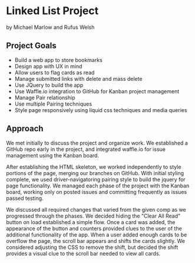 <h1>Linked List Project</h1>
<p>by Michael Marlow and Rufus Welsh</p>
<h2>Project Goals</h2>
<ul>
  <li>Build a web app to store bookmarks</li>
  <li>Design app with UX in mind</li>
  <li>Allow users to flag cards as read</li>
  <li>Manage submitted links with delete and mass delete</li>
  <li>Use JQuery to build the app</li>
  <li>Use Waffle.io integration to GitHub for Kanban project management</li>
  <li>Manage Pair relationship</li>
  <li>Use multiple Pairing techniques</li>
  <li>Style page responsively using liquid css techniques and media queries</li>
</ul>
<h2>Approach</h2>
<p>We met initially to discuss the project and organize work. We established a GitHub repo early in the project, and integrated waffle.io for issue management using the Kanban board.</p>
<p>After establishing the HTML skeleton, we worked independently to style portions of the page, merging our branches on GitHub. With initial styling complete, we used driver-navigatoring pairing style to build the jquery for page functionality. We managed each phase of the project with the Kanban board, working only on posted issues and committing frequently as issues passed testing.</p>
<p>We discussed all required changes that varied from the given comp as we progressed through the phases. We decided hiding the "Clear All Read" button on load established a simple flow. Once a card was added, the appearance of the button and counters provided clues to the user of the additional functionality of the app. When a user added enough cards to be overflow the page, the scroll bar appears and shifts the cards slightly. We considered adjusting the CSS to remove the shift, but decided the shift provides a visual clue to the scroll bar needed to view all cards.</p>
